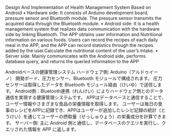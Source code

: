 Design And Implementation of Health Management System Based on Android
• Hardware side: It consists of Arduino development board, pressure sensor and Bluetooth module. The pressure sensor transmits the acquired
data through the Bluetooth module.
• Android side: It is a health management system that realizes data communication with the hardware side by linking Bluetooth. The APP obtains
user information and Nutritional information on various foods. Users can record the recipes of each daily meal in the APP, and the APP can record
statistics through the recipes added by the user.Calculate the nutritional content of the user’s intake.
• Server side: Mainly communicates with the Android side, performs database query, and returns the queried information to the APP


Androidベースの健康管理システム
ハードウェア側: Arduino（アルドゥイーノ） 開発ボード、圧力センサー、Bluetooth モジュールで構成されます。 圧力センサーは取得したデータを Bluetooth モジュール経由（けいゆ）で送信します。
Android側：Bluetooth連携（れんけい）によりハードウェア側とのデータ通信を実現する健康管理システムです。 APPはデータベースと通信することで、ユーザー情報やさまざまな食品の栄養情報を取得します。 ユーザーは毎日の食事のレシピをAPPに記録でき、APPはユーザーが追加したレシピ記録の統計（とうけい）を通じてユーザーの摂取量（せっしゅりょう）の栄養成分を計算できます。
サーバー側: 主に Android 側と通信し、データベースのクエリを実行し、クエリされた情報を APP に返します。
